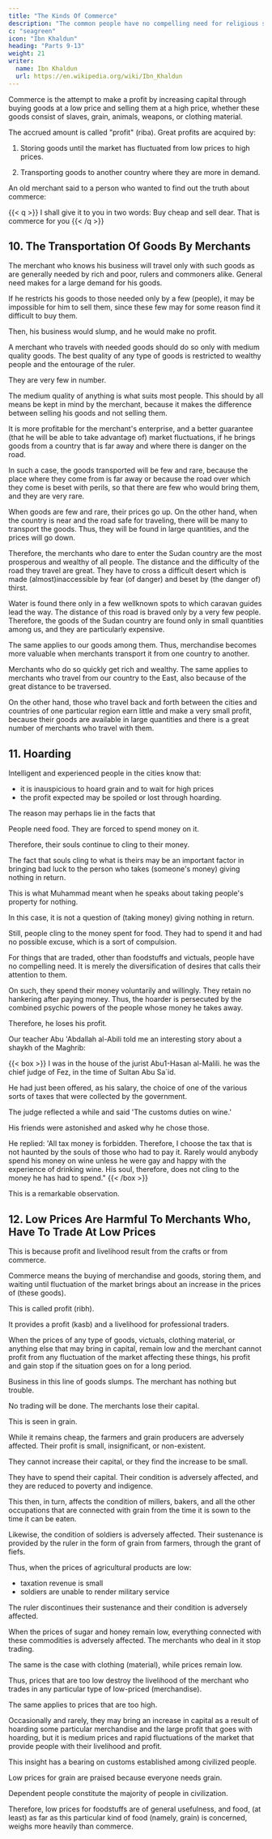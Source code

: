 ```yaml
---
title: "The Kinds Of Commerce"
description: "The common people have no compelling need for religious services. They are needed only by the religious."
c: "seagreen"
icon: "Ibn Khaldun"
heading: "Parts 9-13"
weight: 21
writer:
  name: Ibn Khaldun
  url: https://en.wikipedia.org/wiki/Ibn_Khaldun
---
```




Commerce is the attempt to make a profit by increasing capital through buying goods at a low price and selling them at a high price, whether these goods consist of slaves, grain, animals, weapons, or clothing material. 

The accrued amount is called "profit" (riba). Great profits are acquired by:

1. Storing goods until the market has fluctuated from low prices to high prices.

2. Transporting goods to another country where they are more in demand.

An old merchant said to a person who wanted to find out the truth about commerce:

{{< q >}}
I shall give it to you in two words: Buy cheap and sell dear. That is commerce for you
{{< /q >}}


## 10. The Transportation Of Goods By Merchants

The merchant who knows his business will travel only with such goods as are generally needed by rich and poor, rulers and commoners alike. General need makes for a large demand for his goods. 

If he restricts his goods to those needed only by a few (people), it may be impossible for him to sell them, since these few may for some reason find it difficult to buy them.

Then, his business would slump, and he would make no profit.

A merchant who travels with needed goods should do so only with medium quality goods. The best quality of any type of goods is restricted to wealthy people and the entourage of the ruler. 

They are very few in number. 

The medium quality of anything is what suits most people. This should by all means be kept in mind by the merchant, because it makes the difference between selling his goods and not selling them.

It is more profitable for the merchant's enterprise, and a better guarantee (that he will be able to take advantage of) market fluctuations, if he brings goods from a country that is far away and where there is danger on the road. 

In such a case, the goods transported will be few and rare, because the place where they come from is far away or because the road over which they come is beset with perils, so that there are few who would bring them, and they are very rare. 

When goods are few and rare, their prices go up. On the other hand, when the country is near and the road safe for traveling, there will be many to transport the goods. Thus, they will be found in large quantities, and the prices will go down.

Therefore, the merchants who dare to enter the Sudan country are the most prosperous and wealthy of all people. The distance and the difficulty of the road they travel are great. They have to cross a difficult desert which is made (almost)inaccessible by fear (of danger) and beset by (the danger of) thirst. 

Water is found there only in a few wellknown spots to which caravan guides lead the way. The distance of this road is braved only by a very few people. Therefore, the goods of the Sudan country are found only in small quantities among us, and they are particularly expensive. 

The same applies to our goods among them. Thus, merchandise becomes more valuable when merchants transport it from
one country to another. 

Merchants who do so quickly get rich and wealthy. The same applies to merchants who travel from our country to the East, also because of the great distance to be traversed.

On the other hand, those who travel back and forth between the cities and countries of one particular region earn little and make a very small profit, because their goods are available in large quantities and there is a great number of merchants who travel with them.


## 11. Hoarding

Intelligent and experienced people in the cities know that:
- it is inauspicious to hoard grain and to wait for high prices
- the profit expected may be spoiled or lost through hoarding. 

The reason may perhaps lie in the facts that 

People need food. They are forced to spend money on it. 

Therefore, their souls continue to cling to their money.

The fact that souls cling to what is theirs may be an important factor in bringing bad luck to the person who takes (someone's money) giving nothing in return. 

This is what Muhammad meant when he speaks about taking people's property for nothing. 

In this case, it is not a question of (taking money) giving nothing in return.

Still, people cling to the money spent for food. They had to spend it and had no possible excuse, which is a sort of compulsion. 

For things that are traded, other than foodstuffs and victuals, people have no compelling need. It is merely the diversification of desires that calls their attention to them. 

On such, they spend their money voluntarily and willingly. They retain no hankering after paying money. Thus, the hoarder is persecuted by the combined psychic powers of the people whose money he takes away. 

Therefore, he loses his profit. 


Our teacher Abu 'Abdallah al-Abili told me an interesting story about a shaykh of the Maghrib: 

{{< box >}}
I was in the house of the jurist Abu1-Hasan al-Malili. he was the chief judge of Fez, in the time of Sultan Abu Sa`id. 

He had just been offered, as his salary, the choice of one of the various sorts of taxes that were collected by the government. 

The judge reflected a while and said 'The customs duties on wine.' 

His friends were astonished and asked why he chose those.

He replied: 'All tax money is forbidden. Therefore, I choose the tax that is not haunted by the souls of those who had to pay it. Rarely would anybody spend his money on wine unless he were gay and happy with the experience of drinking wine. His soul, therefore, does not cling to the money he has had to spend." 
{{< /box >}}

This is a remarkable observation. 


## 12. Low Prices Are Harmful To Merchants Who, Have To Trade At Low Prices

This is because profit and livelihood result from the crafts or from commerce.

Commerce means the buying of merchandise and goods, storing them, and waiting until fluctuation of the market brings about an increase in the prices of (these goods). 

This is called profit (ribh). 

It provides a profit (kasb) and a livelihood for professional traders.

When the prices of any type of goods, victuals, clothing material, or anything else that may bring in capital, remain low and the merchant cannot profit from any fluctuation of the market affecting these things, his profit and gain stop if the situation goes on for a long period. 

Business in this line of goods slumps. The merchant has nothing but trouble. 

No trading will be done. The merchants lose their capital. 

This is seen in grain. 

While it remains cheap, the farmers and grain producers are adversely affected. Their profit is small, insignificant, or non-existent.

They cannot increase their capital, or they find the increase to be small.

They have to spend their capital. Their condition is adversely affected, and they are reduced to poverty and indigence. 

This then, in turn, affects the condition of millers, bakers, and all the other occupations that are connected with grain from the time it is sown to the time it can be eaten.

Likewise, the condition of soldiers is adversely affected. Their sustenance is provided by the ruler in the form of grain from farmers, through the grant of fiefs. 

Thus, when the prices of agricultural products are low:
- taxation revenue is small
- soldiers are unable to render military service

The ruler discontinues their sustenance and their condition is adversely affected.

When the prices of sugar and honey remain low, everything connected with these commodities is adversely affected. The merchants who deal in it stop trading. 

The same is the case with clothing (material), while prices remain low. 

Thus, prices that are too low destroy the livelihood of the merchant who trades in any particular type of low-priced (merchandise). 

The same applies to prices that are too high. 

Occasionally and rarely, they may bring an increase in capital as a result of hoarding some particular merchandise and the large profit that goes with hoarding, but it is medium prices and rapid fluctuations of the market that provide people with their livelihood and profit.

This insight has a bearing on customs established among civilized people.

Low prices for grain are praised because everyone needs grain.

Dependent people constitute the majority of people in civilization.

Therefore, low prices for foodstuffs are of general usefulness, and food, (at least) as far as this particular kind of food (namely, grain) is concerned, weighs more heavily than commerce. 
